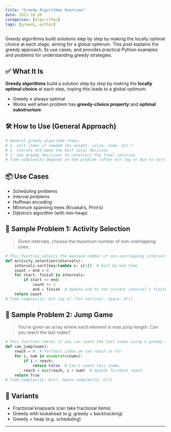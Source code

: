 ```yaml
---
title: "Greedy Algorithms Overview"
date: 2023-10-20
categories: [algorithms]
tags: [greedy, python]
---
```


Greedy algorithms build solutions step by step by making the locally optimal choice at each stage, aiming for a global optimum. This post explains the greedy approach, its use cases, and provides practical Python examples and problems for understanding greedy strategies.

## ✅ What It Is

**Greedy algorithms** build a solution step by step by making the **locally optimal choice** at each step, hoping this leads to a global optimum.

- Greedy ≠ always optimal
- Works well when problem has **greedy-choice property** and **optimal substructure**

## 🛠️ How to Use (General Approach)

```python
# General greedy algorithm steps:
# 1. Sort items if needed (by weight, value, time, etc.)
# 2. Iterate and make the best local decision
# 3. Use greedy decisions to construct the final solution
# Time complexity depends on the problem (often O(n log n) due to sorting)
```

## 📦 Use Cases

- Scheduling problems
- Interval problems
- Huffman encoding
- Minimum spanning trees (Kruskal’s, Prim’s)
- Dijkstra’s algorithm (with min-heap)

## 📘 Sample Problem 1: Activity Selection

> Given intervals, choose the maximum number of non-overlapping ones.

```python
# This function selects the maximum number of non-overlapping intervals.
def activity_selection(intervals):
    intervals.sort(key=lambda x: x[1])  # Sort by end time
    count = end = 0
    for start, finish in intervals:
        if start >= end:
            count += 1
            end = finish  # Update end to the current interval's finish
    return count
# Time complexity: O(n log n) (for sorting), Space: O(1)
```

## 📘 Sample Problem 2: Jump Game

> You’re given an array where each element is max jump length. Can you reach the last index?

```python
# This function checks if you can reach the last index using a greedy approach.
def can_jump(nums):
    reach = 0  # Farthest index we can reach so far
    for i, num in enumerate(nums):
        if i > reach:
            return False  # Can't reach this index
        reach = max(reach, i + num)  # Update farthest reach
    return True
# Time complexity: O(n), Space complexity: O(1)
```

## 🔁 Variants

- Fractional knapsack (can take fractional items)
- Greedy with lookahead (e.g. greedy + backtracking)
- Greedy + heap (e.g. scheduling)

---

